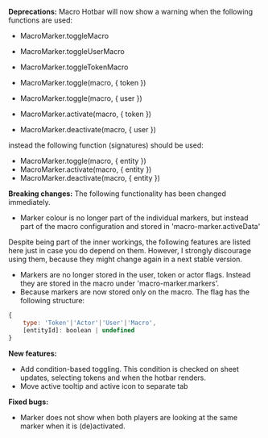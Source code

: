 **Deprecations:**
Macro Hotbar will now show a warning when the following functions are used:

- MacroMarker.toggleMacro
- MacroMarker.toggleUserMacro
- MacroMarker.toggleTokenMacro

- MacroMarker.toggle(macro, { token })
- MacroMarker.toggle(macro, { user })
- MacroMarker.activate(macro, { token })
- MacroMarker.deactivate(macro, { user })

instead the following function (signatures) should be used:

- MacroMarker.toggle(macro, { entity })
- MacroMarker.activate(macro, { entity })
- MacroMarker.deactivate(macro, { entity })

**Breaking changes:**
The following functionality has been changed immediately.
- Marker colour is no longer part of the individual markers, but instead part of the macro configuration and stored in 'macro-marker.activeData'

Despite being part of the inner workings, the following features are listed here just in case you do depend on them.
However, I strongly discourage using them, because they might change again in a next stable version.

- Markers are no longer stored in the user, token or actor flags. Instead they are stored in the macro under 'macro-marker.markers'.
- Because markers are now stored only on the macro. The flag has the following structure:
```js
{
    type: 'Token'|'Actor'|'User'|'Macro',
    [entityId]: boolean | undefined
}
```

**New features:**
- Add condition-based toggling. This condition is checked on sheet updates, selecting tokens and when the hotbar renders.
- Move active tooltip and active icon to separate tab

**Fixed bugs:**
- Marker does not show when both players are looking at the same marker when it is (de)activated.
